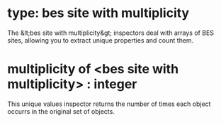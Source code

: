 # type: bes site with multiplicity

The &amp;lt;bes site with multiplicity&amp;gt; inspectors deal with arrays of BES sites, allowing you to extract unique properties and count them.

# multiplicity of &lt;bes site with multiplicity&gt; : integer

This unique values inspector returns the number of times each object occurrs in the original set of objects.

